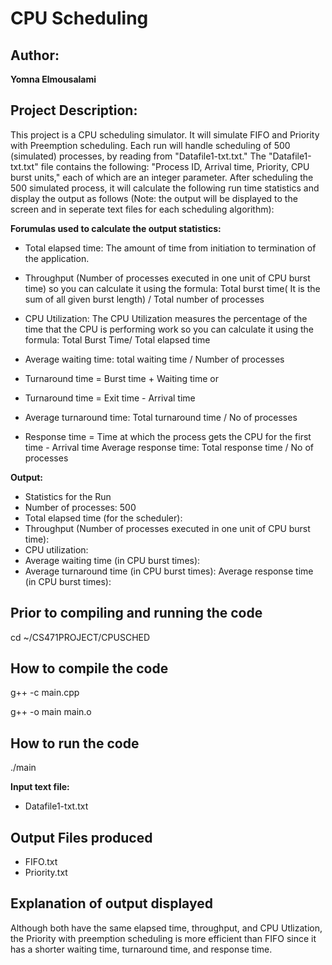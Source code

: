 # CPU Scheduling

## Author:

**Yomna Elmousalami**

## Project Description:

This project is a CPU scheduling simulator. It will simulate FIFO and Priority with Preemption scheduling. Each run will handle scheduling of 500 (simulated) processes, by reading from "Datafile1-txt.txt." 
The "Datafile1-txt.txt" file contains the following: "Process ID, Arrival time, Priority, CPU burst units," each of which are an integer parameter. After scheduling the 500 simulated process, it will 
calculate the following run time statistics and display the output as follows (Note: the output will be displayed to the screen and in seperate text files for each scheduling algorithm):

**Forumulas used to calculate the output statistics:**

- Total elapsed time: The amount of time from initiation to termination of the application.

- Throughput (Number of processes executed in one unit of CPU burst time) so you can calculate it using the formula: Total burst time( It is the sum of all given burst length) / Total number of processes

- CPU Utilization: The CPU Utilization measures the percentage of the time that the CPU is performing work so you can calculate it using the formula: Total Burst Time/ Total elapsed time

- Average waiting time: total waiting time / Number of processes

- Turnaround time = Burst time + Waiting time or
- Turnaround time = Exit time - Arrival time

- Average turnaround time: Total turnaround time / No of processes

- Response time = Time at which the process gets the CPU for the first time - Arrival time Average response time: Total response time / No of processes

**Output:**

- Statistics for the Run
- Number of processes: 500
- Total elapsed time (for the scheduler):
- Throughput (Number of processes executed in one unit of CPU burst time):
- CPU utilization:
- Average waiting time (in CPU burst times):
- Average turnaround time (in CPU burst times): Average response time (in
CPU burst times):

## Prior to compiling and running the code

cd ~/CS471PROJECT/CPUSCHED

## How to compile the code

g++ -c main.cpp

g++ -o main main.o 

## How to run the code 

./main

**Input text file:**

- Datafile1-txt.txt

## Output Files produced

- FIFO.txt
- Priority.txt

## Explanation of output displayed

Although both have the same elapsed time, throughput, and CPU Utlization, the Priority with preemption
scheduling is more efficient than FIFO since it has a shorter waiting time, turnaround time, and response time. 

